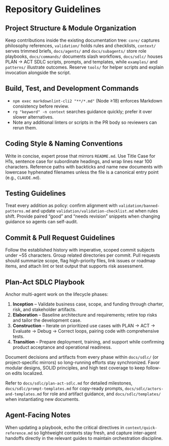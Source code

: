 # Repository Guidelines

## Project Structure & Module Organization

Keep contributions inside the existing documentation tree: `core/` captures philosophy references, `validation/` holds rules and checklists, `context/` serves trimmed briefs, `docs/agents/` and `docs/subagents/` store role playbooks, `docs/commands/` documents slash workflows, `docs/sdlc/` houses PLAN → ACT SDLC scripts, prompts, and templates, while `examples/` and `patterns/` illustrate outcomes. Reserve `tools/` for helper scripts and explain invocation alongside the script.

## Build, Test, and Development Commands

- `npm exec markdownlint-cli2 "**/*.md"` (Node ≥18) enforces Markdown consistency before review.
- `rg "keyword" -n context` searches guidance quickly; prefer it over slower alternatives.
- Note any additional linters or scripts in the PR body so reviewers can rerun them.


## Coding Style & Naming Conventions

Write in concise, expert prose that mirrors `README.md`. Use Title Case for H1s, sentence case for subordinate headings, and wrap lines near 100 characters. Reference paths with backticks and name new documents with lowercase hyphenated filenames unless the file is a canonical entry point (e.g., `CLAUDE.md`).

## Testing Guidelines

Treat every addition as policy: confirm alignment with `validation/banned-patterns.md` and update `validation/validation-checklist.md` when rules shift. Provide paired “good” and “needs revision” snippets when changing guidance so agents can self-audit.

## Commit & Pull Request Guidelines

Follow the established history with imperative, scoped commit subjects under ~55 characters. Group related directories per commit. Pull requests should summarize scope, flag high-priority files, link issues or roadmap items, and attach lint or test output that supports risk assessment.

## Plan-Act SDLC Playbook

Anchor multi-agent work on the lifecycle phases:

1. **Inception** – Validate business case, scope, and funding through charter, risk, and stakeholder artifacts.
2. **Elaboration** – Baseline architecture and requirements; retire top risks and tailor the development case.
3. **Construction** – Iterate on prioritized use cases with PLAN → ACT → Evaluate → Debug → Correct loops, pairing code with comprehensive tests.
4. **Transition** – Prepare deployment, training, and support while confirming product acceptance and operational readiness.

Document decisions and artifacts from every phase within `docs/sdlc/` (or project-specific mirrors) so long-running efforts stay synchronized. Favor modular designs, SOLID principles, and high test coverage to keep follow-on edits localized.

Refer to `docs/sdlc/plan-act-sdlc.md` for detailed milestones, `docs/sdlc/prompt-templates.md` for copy-ready prompts, `docs/sdlc/actors-and-templates.md` for role and artifact guidance, and `docs/sdlc/templates/` when instantiating new documents.

## Agent-Facing Notes

When updating a playbook, echo the critical directives in `context/quick-reference.md` so lightweight contexts stay fresh, and capture inter-agent handoffs directly in the relevant guides to maintain orchestration discipline.
